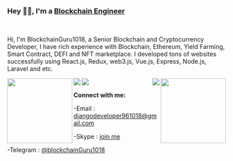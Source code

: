 
### Hey 👋🏽, I'm a [Blockchain Engineer](https://t.me/blockchainGuru1018)  

<br/>

Hi, I'm BlockchainGuru1018, a Senior Blockchain and Cryptocurrency Developer, I have rich experience with Blockchain, Ethereum, Yield Farming, Smart Contract, DEFI and NFT marketplace. I developed tons of websites successfully using React.js, Redux, web3.js, Vue.js, Express, Node.js, Laravel and etc.


<img align="left" height="150px" src="https://github-readme-stats.vercel.app/api?username=blockchainGuru1018&show_icons=true&theme=merko&count_private=true" />
<img align="right" height="150px" src="https://github-readme-stats.vercel.app/api/top-langs/?username=blockchainGuru1018&layout=compact&theme=merko&count_private=true" />



<div>
  <img align="left" src="https://visitor-badge.laobi.icu/badge?page_id=blockchainGuru1018.blockchainGuru1018" />
  <img align="right" src="https://img.shields.io/github/followers/blockchainGuru1018?label=Follow&style=social" />
</div>


  <a href="https://www.linkedin.com/in/mylycy" target="_blank"><img src="https://img.shields.io/badge/-LinkedIn-%230077B5?style=for-the-badge&logo=linkedin&logoColor=white" target="_blank"></a> 

**Connect with me:**

 -Email : djangodeveloper961018@gmail.com
 
 -Skype : [join me](https://join.skype.com/invite/kzFo7KhcEV00)
 
 -Telegram : [@blockchainGuru1018](https://t.me/blockchainGuru1018)

